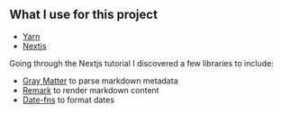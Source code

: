 ## What I use for this project
- [Yarn](https://yarnpkg.com/)
- [Nextjs](https://nextjs.org/)

Going through the Nextjs tutorial I discovered a few libraries to include:
- [Gray Matter](https://github.com/jonschlinkert/gray-matter) to parse markdown metadata
- [Remark](https://github.com/remarkjs/remark) to render markdown content
- [Date-fns](https://date-fns.org/) to format dates
